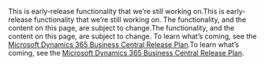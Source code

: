 <span data-ttu-id="895d2-101">This is early-release functionality that we’re still working on.</span><span class="sxs-lookup"><span data-stu-id="895d2-101">This is early-release functionality that we’re still working on.</span></span> <span data-ttu-id="895d2-102">The functionality, and the content on this page, are subject to change.</span><span class="sxs-lookup"><span data-stu-id="895d2-102">The functionality, and the content on this page, are subject to change.</span></span> <span data-ttu-id="895d2-103">To learn what’s coming, see the [Microsoft Dynamics 365 Business Central Release Plan](https://go.microsoft.com/fwlink/?linkid=2047422).</span><span class="sxs-lookup"><span data-stu-id="895d2-103">To learn what’s coming, see the [Microsoft Dynamics 365 Business Central Release Plan](https://go.microsoft.com/fwlink/?linkid=2047422).</span></span>
